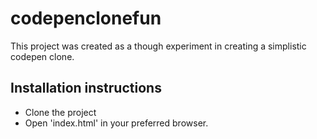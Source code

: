 # codepenclonefun
This project was created as a though experiment in creating a simplistic codepen clone.

## Installation instructions
* Clone the project
* Open 'index.html' in your preferred browser.
